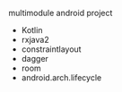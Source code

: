 multimodule android project

- Kotlin
- rxjava2
- constraintlayout
- dagger
- room
- android.arch.lifecycle
